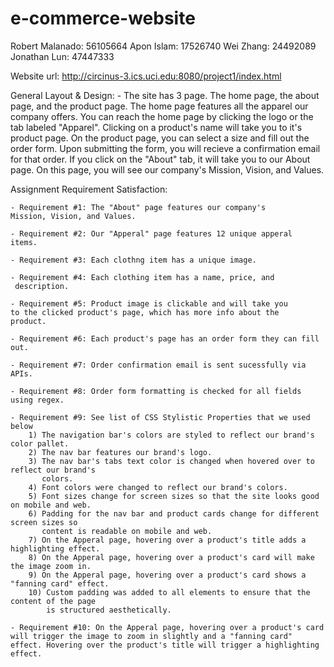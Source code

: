 # e-commerce-website

Robert Malanado: 56105664
Apon Islam: 17526740
Wei Zhang: 24492089
Jonathan Lun: 47447333

Website url: http://circinus-3.ics.uci.edu:8080/project1/index.html

General Layout & Design:
    - The site has 3 page. The home page, the about page, and the 
    product page. The home page features all the apparel our 
    company offers. You can reach the home page by clicking the 
    logo or the tab labeled "Apparel". Clicking on a product's name 
    will take you to it's product page. On the product page, you 
    can select a size and fill out the order form. Upon submitting 
    the form, you will recieve a confirmation email for that order. 
    If you click on the "About" tab, it will take you to our About 
    page. On this page, you will see our company's Mission, Vision, 
    and Values.



Assignment Requirement Satisfaction:
    
    - Requirement #1: The "About" page features our company's 
    Mission, Vision, and Values.

    - Requirement #2: Our "Apperal" page features 12 unique apperal 
    items.

    - Requirement #3: Each clothng item has a unique image.

    - Requirement #4: Each clothing item has a name, price, and
     description.

    - Requirement #5: Product image is clickable and will take you 
    to the clicked product's page, which has more info about the 
    product.

    - Requirement #6: Each product's page has an order form they can fill out.

    - Requirement #7: Order confirmation email is sent sucessfully via APIs.

    - Requirement #8: Order form formatting is checked for all fields using regex.

    - Requirement #9: See list of CSS Stylistic Properties that we used below
        1) The navigation bar's colors are styled to reflect our brand's color pallet.
        2) The nav bar features our brand's logo.
        3) The nav bar's tabs text color is changed when hovered over to reflect our brand's 
           colors.
        4) Font colors were changed to reflect our brand's colors.
        5) Font sizes change for screen sizes so that the site looks good on mobile and web.
        6) Padding for the nav bar and product cards change for different screen sizes so 
           content is readable on mobile and web.
        7) On the Apperal page, hovering over a product's title adds a highlighting effect.
        8) On the Apperal page, hovering over a product's card will make the image zoom in.
        9) On the Apperal page, hovering over a product's card shows a "fanning card" effect.
        10) Custom padding was added to all elements to ensure that the content of the page  
            is structured aesthetically. 

    - Requirement #10: On the Apperal page, hovering over a product's card will trigger the image to zoom in slightly and a "fanning card" effect. Hovering over the product's title will trigger a highlighting effect.
